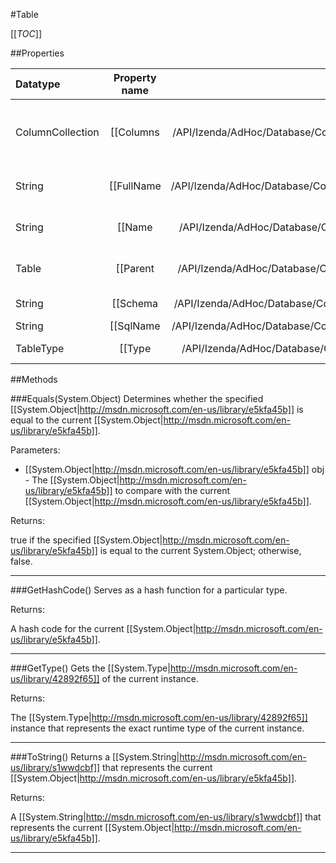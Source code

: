 #Table

[[_TOC_]]

##Properties

|Datatype|Property name|Property description|Default Value|
|:-------|:----------:|:-----------------:|:-----------:|
|ColumnCollection|[[Columns|/API/Izenda/AdHoc/Database/CodeSamples/Izenda_AdHoc_Database_Table_Columns]]|Gets the collection of columns that were associated with the table when the schema information was fetched. If the [[Izenda.AdHoc.Database.TableType|/API/Izenda/AdHoc/Database/Izenda-AdHoc-Database-TableType]] is a stored procedure and lazy loading of stored procedures is on,  then calling this property for the fist time will fetch the stored procedure column data, which may take a long time.|{}|
|String|[[FullName|/API/Izenda/AdHoc/Database/CodeSamples/Izenda_AdHoc_Database_Table_FullName]]| Represents the fully-qualified name of the entity with the schema as well. |[].[]|
|String|[[Name|/API/Izenda/AdHoc/Database/CodeSamples/Izenda_AdHoc_Database_Table_Name]]| Gets or sets the name of the entity that was obtained from the database. |String.Empty|
|Table|[[Parent|/API/Izenda/AdHoc/Database/CodeSamples/Izenda_AdHoc_Database_Table_Parent]]| Gets or sets the parent entity if there is one. This could be a synonym on the database. |null|
|String|[[Schema|/API/Izenda/AdHoc/Database/CodeSamples/Izenda_AdHoc_Database_Table_Schema]]| Gets or sets the schema that the entity is associated with. |String.Empty|
|String|[[SqlName|/API/Izenda/AdHoc/Database/CodeSamples/Izenda_AdHoc_Database_Table_SqlName]]|Gets the [[System.String|http://msdn.microsoft.com/en-us/library/s1wwdcbf]] representation of the entity's name formatted for a SQL statement.|[].[]|
|TableType|[[Type|/API/Izenda/AdHoc/Database/CodeSamples/Izenda_AdHoc_Database_Table_Type]]|The [[Izenda.AdHoc.Database.TableType|/API/Izenda/AdHoc/Database/Izenda-AdHoc-Database-TableType]] that is used for various functions throughout the reporting application.|Table|


##Methods

###Equals(System.Object)
Determines whether the specified [[System.Object|http://msdn.microsoft.com/en-us/library/e5kfa45b]] is equal to the current [[System.Object|http://msdn.microsoft.com/en-us/library/e5kfa45b]].

Parameters: 

* [[System.Object|http://msdn.microsoft.com/en-us/library/e5kfa45b]] obj  - The [[System.Object|http://msdn.microsoft.com/en-us/library/e5kfa45b]] to compare with the current [[System.Object|http://msdn.microsoft.com/en-us/library/e5kfa45b]].





Returns:

true if the specified [[System.Object|http://msdn.microsoft.com/en-us/library/e5kfa45b]] is equal to the current System.Object; otherwise, false.


---


###GetHashCode()
 Serves as a hash function for a particular type.  





Returns:

A hash code for the current [[System.Object|http://msdn.microsoft.com/en-us/library/e5kfa45b]].


---


###GetType()
Gets the [[System.Type|http://msdn.microsoft.com/en-us/library/42892f65]] of the current instance.





Returns:

The [[System.Type|http://msdn.microsoft.com/en-us/library/42892f65]] instance that represents the exact runtime type of the current instance.


---


###ToString()
Returns a [[System.String|http://msdn.microsoft.com/en-us/library/s1wwdcbf]] that represents the current [[System.Object|http://msdn.microsoft.com/en-us/library/e5kfa45b]].





Returns:

A [[System.String|http://msdn.microsoft.com/en-us/library/s1wwdcbf]] that represents the current [[System.Object|http://msdn.microsoft.com/en-us/library/e5kfa45b]].


---


